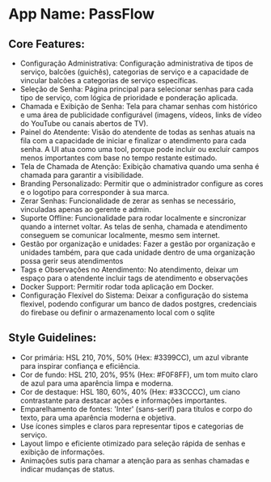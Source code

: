 # **App Name**: PassFlow

## Core Features:

- Configuração Administrativa: Configuração administrativa de tipos de serviço, balcões (guichês), categorias de serviço e a capacidade de vincular balcões a categorias de serviço específicas.
- Seleção de Senha: Página principal para selecionar senhas para cada tipo de serviço, com lógica de prioridade e ponderação aplicada.
- Chamada e Exibição de Senha: Tela para chamar senhas com histórico e uma área de publicidade configurável (imagens, vídeos, links de vídeo do YouTube ou canais abertos de TV).
- Painel do Atendente: Visão do atendente de todas as senhas atuais na fila com a capacidade de iniciar e finalizar o atendimento para cada senha. A UI atua como uma tool, porque pode incluir ou excluir campos menos importantes com base no tempo restante estimado.
- Tela de Chamada de Atenção: Exibição chamativa quando uma senha é chamada para garantir a visibilidade.
- Branding Personalizado: Permitir que o administrador configure as cores e o logotipo para corresponder à sua marca.
- Zerar Senhas: Funcionalidade de zerar as senhas se necessário, vinculadas apenas ao gerente e admin.
- Suporte Offline: Funcionalidade para rodar localmente e sincronizar quando a internet voltar. As telas de senha, chamada e atendimento conseguem se comunicar localmente, mesmo sem internet.
- Gestão por organização e unidades: Fazer a gestão por organização e unidades também, para que cada unidade dentro de uma organização possa gerir seus atendimentos
- Tags e Observações no Atendimento: No atendimento, deixar um espaço para o atendente incluir tags de atendimento e observações
- Docker Support: Permitir rodar toda aplicação em Docker.
- Configuração Flexível do Sistema: Deixar a configuração do sistema flexivel, podendo configurar um banco de dados postgres, credenciais do firebase ou definir o armazenamento local com o sqlite

## Style Guidelines:

- Cor primária: HSL 210, 70%, 50% (Hex: #3399CC), um azul vibrante para inspirar confiança e eficiência.
- Cor de fundo: HSL 210, 20%, 95% (Hex: #F0F8FF), um tom muito claro de azul para uma aparência limpa e moderna.
- Cor de destaque: HSL 180, 60%, 40% (Hex: #33CCCC), um ciano contrastante para destacar ações e informações importantes.
- Emparelhamento de fontes: 'Inter' (sans-serif) para títulos e corpo do texto, para uma aparência moderna e objetiva.
- Use ícones simples e claros para representar tipos e categorias de serviço.
- Layout limpo e eficiente otimizado para seleção rápida de senhas e exibição de informações.
- Animações sutis para chamar a atenção para as senhas chamadas e indicar mudanças de status.